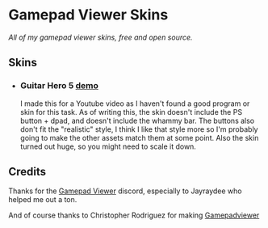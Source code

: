 # Gamepad Viewer Skins
*All of my gamepad viewer skins, free and open source.*

## Skins
* ### Guitar Hero 5 [demo](http://gamepadviewer.com/?p=1&css=https://bbb651.github.io/GamepadViewerSkins/GuitarHero5/skin.css)
	I made this for a Youtube video as I haven't found a good program or skin for this task. As of writing this, the skin doesn't include the PS button + dpad, and doesn't include the whammy bar. The buttons also don't fit the "realistic" style, I think I like that style more so I'm probably going to make the other assets match them at some point. Also the skin turned out huge, so you might need to scale it down.

## Credits
Thanks for the [Gamepad Viewer](https://discord.gg/0SdzYaRROBqfdd0v) discord, especially to Jayraydee who helped me out a ton.

And of course thanks to Christopher Rodriguez for making [Gamepadviewer](http://gamepadviewer.com)
